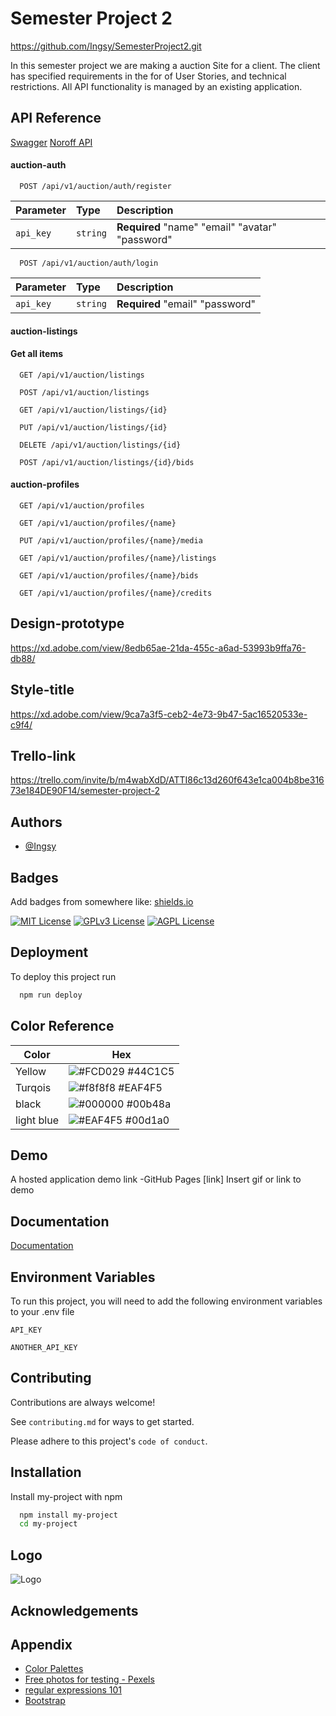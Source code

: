 # Semester Project 2

https://github.com/Ingsy/SemesterProject2.git

In this semester project we are making a auction Site for a client.
The client has specified requirements in the for of User Stories, and technical restrictions. All API functionality is managed by an existing application.

## API Reference

[Swagger](https://api.noroff.dev/docs/static/index.html)
[Noroff API](https://api.noroff.dev/docs/static/index.html)

#### auction-auth

```http
  POST /api/v1/auction/auth/register
```

| Parameter | Type     | Description                                     |
| :-------- | :------- | :---------------------------------------------- |
| `api_key` | `string` | **Required** "name" "email" "avatar" "password" |

```http
  POST /api/v1/auction/auth/login
```

| Parameter | Type     | Description                     |
| :-------- | :------- | :------------------------------ |
| `api_key` | `string` | **Required** "email" "password" |

#### auction-listings

#### Get all items

```http
  GET /api/v1/auction/listings
```

```http
  POST /api/v1/auction/listings
```

```http
  GET /api/v1/auction/listings/{id}
```

```http
  PUT /api/v1/auction/listings/{id}
```

```http
  DELETE /api/v1/auction/listings/{id}
```

```http
  POST /api/v1/auction/listings/{id}/bids
```

#### auction-profiles

```http
  GET /api/v1/auction/profiles
```

```http
  GET /api/v1/auction/profiles/{name}
```

```http
  PUT /api/v1/auction/profiles/{name}/media
```

```http
  GET /api/v1/auction/profiles/{name}/listings
```

```http
  GET /api/v1/auction/profiles/{name}/bids
```

```http
  GET /api/v1/auction/profiles/{name}/credits
```

## Design-prototype

https://xd.adobe.com/view/8edb65ae-21da-455c-a6ad-53993b9ffa76-db88/

## Style-title

https://xd.adobe.com/view/9ca7a3f5-ceb2-4e73-9b47-5ac16520533e-c9f4/

## Trello-link

https://trello.com/invite/b/m4wabXdD/ATTI86c13d260f643e1ca004b8be31673e184DE90F14/semester-project-2

## Authors

- [@Ingsy](https://github.com/Ingsy)

## Badges

Add badges from somewhere like: [shields.io](https://shields.io/)

[![MIT License](https://img.shields.io/badge/License-MIT-green.svg)](https://choosealicense.com/licenses/mit/)
[![GPLv3 License](https://img.shields.io/badge/License-GPL%20v3-yellow.svg)](https://opensource.org/licenses/)
[![AGPL License](https://img.shields.io/badge/license-AGPL-blue.svg)](http://www.gnu.org/licenses/agpl-3.0)

## Deployment

To deploy this project run

```bash
  npm run deploy
```

## Color Reference

| Color      | Hex                                                              |
| ---------- | ---------------------------------------------------------------- |
| Yellow     | ![#FCD029](https://via.placeholder.com/10/FCD029?text=+) #44C1C5 |
| Turqois    | ![#f8f8f8](https://via.placeholder.com/10/44C1C5?text=+) #EAF4F5 |
| black      | ![#000000](https://via.placeholder.com/10/000000?text=+) #00b48a |
| light blue | ![#EAF4F5](https://via.placeholder.com/10/EAF4F5?text=+) #00d1a0 |

## Demo

A hosted application demo link -GitHub Pages [link]
Insert gif or link to demo

## Documentation

[Documentation](https://linktodocumentation)

## Environment Variables

To run this project, you will need to add the following environment variables to your .env file

`API_KEY`

`ANOTHER_API_KEY`

## Contributing

Contributions are always welcome!

See `contributing.md` for ways to get started.

Please adhere to this project's `code of conduct`.

## Installation

Install my-project with npm

```bash
  npm install my-project
  cd my-project
```

## Logo

![Logo](https://i.ibb.co/WG9LX11/Brand.png)

## Acknowledgements

## Appendix

- [Color Palettes](https://gillde.com/56-beautiful-color-palettes-for-your-next-design-project/)
- [Free photos for testing - Pexels](https://www.pexels.com/nb-no/)
- [regular expressions 101](https://regex101.com)
- [Bootstrap](https://getbootstrap.com/docs/5.2/getting-started/introduction/)
